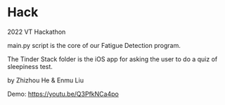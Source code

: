 # Hack
2022 VT Hackathon

main.py script is the core of our Fatigue Detection program.

The Tinder Stack folder is the iOS app for asking the user to do a quiz of sleepiness test.

by Zhizhou He & Enmu Liu

Demo: https://youtu.be/Q3PfkNCa4po
